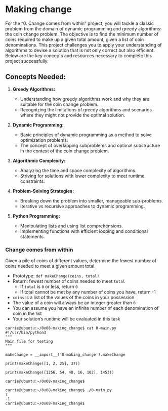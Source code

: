 # Making change

For the “0. Change comes from within” project, you will tackle a classic problem from the domain of dynamic programming and greedy algorithms: the coin change problem. The objective is to find the minimum number of coins required to make up a given total amount, given a list of coin denominations. This project challenges you to apply your understanding of algorithms to devise a solution that is not only correct but also efficient. Below are the key concepts and resources necessary to complete this project successfully.

## Concepts Needed:
1. **Greedy Algorithms:**

	- Understanding how greedy algorithms work and why they are suitable for the coin change problem.
	- Recognizing the limitations of greedy algorithms and scenarios where they might not provide the optimal solution.

2. **Dynamic Programming:**

	- Basic principles of dynamic programming as a method to solve optimization problems.
	- The concept of overlapping subproblems and optimal substructure in the context of the coin change problem.

3. **Algorithmic Complexity:**

	- Analyzing the time and space complexity of algorithms.
	- Striving for solutions with lower complexity to meet runtime constraints.

4. **Problem-Solving Strategies:**

	- Breaking down the problem into smaller, manageable sub-problems.
	- Iterative vs recursive approaches to dynamic programming.

5. **Python Programming:**

	- Manipulating lists and using list comprehensions.
	- Implementing functions with efficient looping and conditional statements.


### Change comes from within

Given a pile of coins of different values, determine the fewest number of coins needed to meet a given amount total.

* Prototype: `def makeChange(coins, total)`
* Return: fewest number of coins needed to meet `total`
	- If `total` is `0` or less, return `0`
	- If total cannot be met by any number of coins you have, return -1
* `coins` is a list of the values of the coins in your possession
* The value of a coin will always be an integer greater than `0`
* You can assume you have an infinite number of each denomination of coin in the list
* Your solution’s runtime will be evaluated in this task

```
carrie@ubuntu:~/0x08-making_change$ cat 0-main.py
#!/usr/bin/python3
"""
Main file for testing
"""

makeChange = __import__('0-making_change').makeChange

print(makeChange([1, 2, 25], 37))

print(makeChange([1256, 54, 48, 16, 102], 1453))

carrie@ubuntu:~/0x08-making_change$
```
```
carrie@ubuntu:~/0x08-making_change$ ./0-main.py
7
-1
carrie@ubuntu:~/0x08-making_change$
```
